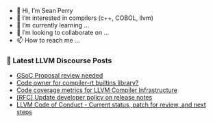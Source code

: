 - 👋 Hi, I’m Sean Perry
- 👀 I’m interested in compilers (c++, COBOL, llvm)
- 🌱 I’m currently learning ...
- 💞️ I’m looking to collaborate on ...
- 📫 How to reach me ...

<!---
s66perry/s66perry is a ✨ special ✨ repository because its `README.md` (this file) appears on your GitHub profile.
You can click the Preview link to take a look at your changes.
--->
### 📕 Latest LLVM Discourse Posts

<!-- DISCOURSE-LLVM:START -->
- [GSoC Proposal review needed](https://discourse.llvm.org/t/gsoc-proposal-review-needed/61883#post_1)
- [Code owner for compiler-rt builtins library?](https://discourse.llvm.org/t/code-owner-for-compiler-rt-builtins-library/61556#post_12)
- [Code coverage metrics for LLVM Compiler Infrastructure](https://discourse.llvm.org/t/code-coverage-metrics-for-llvm-compiler-infrastructure/61877#post_2)
- [[RFC] Update developer policy on release notes](https://discourse.llvm.org/t/rfc-update-developer-policy-on-release-notes/61856#post_15)
- [LLVM Code of Conduct - Current status, patch for review, and next steps](https://discourse.llvm.org/t/llvm-code-of-conduct-current-status-patch-for-review-and-next-steps/61392#post_4)
<!-- DISCOURSE-LLVM:END -->
